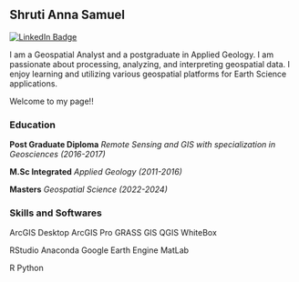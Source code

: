 ## Shruti Anna Samuel

[![LinkedIn Badge](https://img.shields.io/badge/LinkedIn-0077B5?style=for-the-badge&logo=linkedin&logoColor=white)](https://www.linkedin.com/in/shruti-samuel-9010ba8b)





I am a Geospatial Analyst and a postgraduate in Applied Geology. I am passionate about processing, analyzing, and interpreting geospatial data. I enjoy learning and utilizing various geospatial platforms for Earth Science applications. 

Welcome to my page!!

### Education


**Post Graduate Diploma** _Remote Sensing and GIS with specialization in Geosciences_ _(2016-2017)_

**M.Sc Integrated** _Applied Geology_ _(2011-2016)_ 

**Masters** _Geospatial Science_ _(2022-2024)_ 

### Skills and Softwares
ArcGIS Desktop
ArcGIS Pro
GRASS GIS
QGIS
WhiteBox

RStudio
Anaconda
Google Earth Engine
MatLab


R
Python



